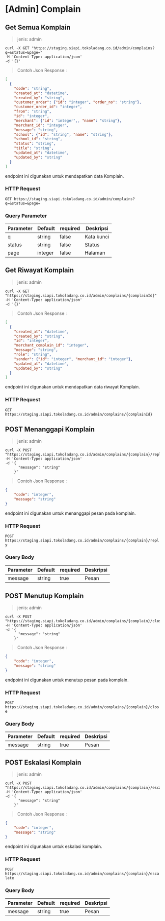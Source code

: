 # [Admin] Complain

## Get Semua Komplain

> jenis: admin

```shell
curl -X GET "https://staging.siapi.tokoladang.co.id/admin/complains?q=&status=&page="
-H 'Content-Type: application/json'
-d '{}'
```
> Contoh Json Response :

```json
[
  {
    "code": "string",
    "created_at": "datetime",
    "created_by": "string",
    "customer_order": {"id": "integer", "order_no": "string"},
    "customer_order_id": "integer",
    "from": "string",
    "id": "integer",
    "merchant": {"id": "integer",, "name": "string"},
    "merchant_id": "integer",
    "message": "string",
    "school": {"id": "string", "name": "string"},
    "school_id": "string",
    "status": "string",
    "title": "string",
    "updated_at": "datetime",
    "updated_by": "string"
  }
]
```

endpoint ini digunakan untuk mendapatkan data Komplain.

### HTTP Request

`GET https://staging.siapi.tokoladang.co.id/admin/complains?q=&status=&page=`

### Query Parameter

Parameter | Default | required | Deskripsi
--------- | ------- | -------- | -----------
q | string | false | Kata kunci
status | string | false | Status
page | integer | false | Halaman

## Get Riwayat Komplain

> jenis: admin

```shell
curl -X GET "https://staging.siapi.tokoladang.co.id/admin/complains/{complainId}"
-H 'Content-Type: application/json'
-d '{}'
```
> Contoh Json Response :

```json
[
  {
    "created_at": "datetime",
    "created_by": "string",
    "id": "integer",
    "merchant_complain_id": "integer",
    "message": "string",
    "role": "string",
    "sender": {"id": "integer", "merchant_id": "integer"},
    "updated_at": "datetime",
    "updated_by": "string"
  }
]
```

endpoint ini digunakan untuk mendapatkan data riwayat Komplain.

### HTTP Request

`GET https://staging.siapi.tokoladang.co.id/admin/complains/{complainId}`

## POST Menanggapi Komplain

> jenis: admin

```shell
curl -X POST "https://staging.siapi.tokoladang.co.id/admin/complains/{complain}/reply"
-H 'Content-Type: application/json'
-d '{
      "message": "string"
    }'
```
> Contoh Json Response :

```json
{
    "code": "integer",
    "message": "string"
}
```

endpoint ini digunakan untuk menanggapi pesan pada komplain.

### HTTP Request

`POST https://staging.siapi.tokoladang.co.id/admin/complains/{complain}/reply`

### Query Body

Parameter | Default | required | Deskripsi
--------- | ------- | -------- | -----------
message | string | true | Pesan

## POST Menutup Komplain

> jenis: admin

```shell
curl -X POST "https://staging.siapi.tokoladang.co.id/admin/complains/{complain}/close"
-H 'Content-Type: application/json'
-d '{
      "message": "string"
    }'
```
> Contoh Json Response :

```json
{
    "code": "integer",
    "message": "string"
}
```

endpoint ini digunakan untuk menutup pesan pada komplain.

### HTTP Request

`POST https://staging.siapi.tokoladang.co.id/admin/complains/{complain}/close`

### Query Body

Parameter | Default | required | Deskripsi
--------- | ------- | -------- | -----------
message | string | true | Pesan

## POST Eskalasi Komplain

> jenis: admin

```shell
curl -X POST "https://staging.siapi.tokoladang.co.id/admin/complains/{complain}/escalate"
-H 'Content-Type: application/json'
-d '{
      "message": "string"
    }'
```
> Contoh Json Response :

```json
{
    "code": "integer",
    "message": "string"
}
```

endpoint ini digunakan untuk eskalasi komplain.

### HTTP Request

`POST https://staging.siapi.tokoladang.co.id/admin/complains/{complain}/escalate`

### Query Body

Parameter | Default | required | Deskripsi
--------- | ------- | -------- | -----------
message | string | true | Pesan
